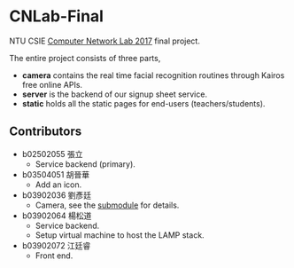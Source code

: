 # CNLab-Final
NTU CSIE [Computer Network Lab 2017](http://www.pcs.csie.ntu.edu.tw/course/cnl/2017/) final project.

The entire project consists of three parts,
- **camera** contains the real time facial recognition routines through Kairos free online APIs.
- **server** is the backend of our signup sheet service.
- **static** holds all the static pages for end-users (teachers/students).

## Contributors
- b02502055 張立
  - Service backend (primary).
- b03504051 胡晉華
  - Add an icon.
- b03902036 劉彥廷
  - Camera, see the [submodule](https://github.com/liuyenting/kairos-rt-recog) for details.
- b03902064 楊松道
  - Service backend.
  - Setup virtual machine to host the LAMP stack.
- b03902072 江廷睿
  - Front end.
